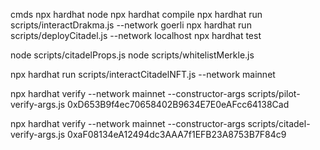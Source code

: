 cmds
npx hardhat node
npx hardhat compile
npx hardhat run scripts/interactDrakma.js --network goerli
npx hardhat run scripts/deployCitadel.js --network localhost
npx hardhat test

node scripts/citadelProps.js
node scripts/whitelistMerkle.js


npx hardhat run scripts/interactCitadelNFT.js --network mainnet

npx hardhat verify --network mainnet --constructor-args scripts/pilot-verify-args.js 0xD653B9f4ec70658402B9634E7E0eAFcc64138Cad

npx hardhat verify --network mainnet --constructor-args scripts/citadel-verify-args.js 0xaF08134eA12494dc3AAA7f1EFB23A8753B7F84c9